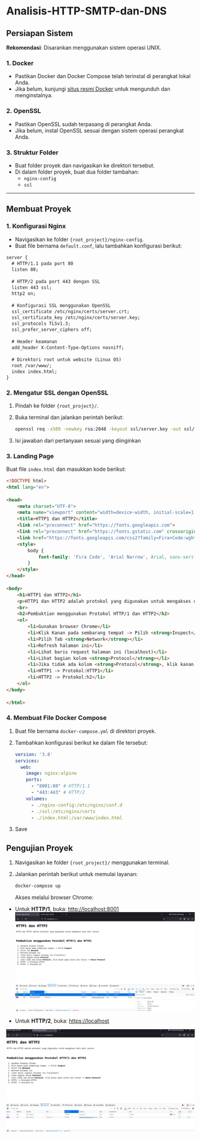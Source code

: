 # Analisis-HTTP-SMTP-dan-DNS


## Persiapan Sistem
**Rekomendasi**: Disarankan menggunakan sistem operasi UNIX.

### 1. Docker
- Pastikan Docker dan Docker Compose telah terinstal di perangkat lokal Anda.
- Jika belum, kunjungi [situs resmi Docker](https://www.docker.com) untuk mengunduh dan menginstalnya.

### 2. OpenSSL
- Pastikan OpenSSL sudah terpasang di perangkat Anda.
- Jika belum, instal OpenSSL sesuai dengan sistem operasi perangkat Anda.

### 3. Struktur Folder
- Buat folder proyek dan navigasikan ke direktori tersebut.
- Di dalam folder proyek, buat dua folder tambahan:  
  - `nginx-config`  
  - `ssl`

---

## Membuat Proyek

### 1. Konfigurasi Nginx
- Navigasikan ke folder `{root_project}/nginx-config`.
- Buat file bernama `default.conf`, lalu tambahkan konfigurasi berikut:

```nginx
server {
  # HTTP/1.1 pada port 80
  listen 80;

  # HTTP/2 pada port 443 dengan SSL
  listen 443 ssl;
  http2 on;

  # Konfigurasi SSL menggunakan OpenSSL
  ssl_certificate /etc/nginx/certs/server.crt;
  ssl_certificate_key /etc/nginx/certs/server.key;
  ssl_protocols TLSv1.3;
  ssl_prefer_server_ciphers off;

  # Header keamanan
  add_header X-Content-Type-Options nosniff;

  # Direktori root untuk website (Linux OS)
  root /var/www/;
  index index.html;
} 
```
### 2. Mengatur SSL dengan OpenSSL
1. Pindah ke folder `{root_project}/`.
2. Buka terminal dan jalankan perintah berikut:

   ```bash
   openssl req -x509 -newkey rsa:2048 -keyout ssl/server.key -out ssl/server.crt -days 365 -nodes 
   ```
3. Isi jawaban dari pertanyaan sesuai yang diinginkan


### 3. Landing Page

Buat file `index.html` dan masukkan kode berikut:

```html
<!DOCTYPE html>
<html lang="en">

<head>
    <meta charset="UTF-8">
    <meta name="viewport" content="width=device-width, initial-scale=1.0">
    <title>HTTP1 dan HTTP2</title>
    <link rel="preconnect" href="https://fonts.googleapis.com">
    <link rel="preconnect" href="https://fonts.gstatic.com" crossorigin>
    <link href="https://fonts.googleapis.com/css2?family=Fira+Code:wght@300..700&family=Roboto+Slab:wght@100..900&display=swap" rel="stylesheet">
    <style>
        body {
            font-family: 'Fira Code', 'Arial Narrow', Arial, sans-serif, sans-serif;
        }
    </style>
</head>

<body>
    <h1>HTTP1 dan HTTP2</h1>
    <p>HTTP1 dan HTTP2 adalah protokol yang digunakan untuk mengakses data dari server.</p>
    <br>
    <h2>Pembuktian menggunakan Protokol HTTP/1 dan HTTP2</h2>
    <ol>
        <li>Gunakan browser Chrome</li>
        <li>Klik Kanan pada sembarang tempat -> Pilih <strong>Inspect</strong></li>
        <li>Pilih Tab <strong>Network</strong></li>
        <li>Refresh halaman ini</li>
        <li>Lihat baris request halaman ini (localhost)</li>
        <li>Lihat bagian kolom <strong>Protocol</strong></li>
        <li>Jika tidak ada kolom <strong>Protocol</strong>, klik kanan pada salah satu kolom -> <strong>Check Protocol</strong></li>
        <li>HTTP1 -> Protokol:HTTP1</li>
        <li>HTTP2 -> Protokol:h2</li>
    </ol>
</body>

</html>
```
   
  ### 4. Membuat File Docker Compose
1. Buat file bernama `docker-compose.yml` di direktori proyek.
2. Tambahkan konfigurasi berikut ke dalam file tersebut:

   ```yaml
   version: '3.8'
   services:
     web:
       image: nginx:alpine
       ports:
         - "8001:80" # HTTP/1.1
         - "443:443" # HTTP/2
       volumes:
         - ./nginx-config:/etc/nginx/conf.d
         - ./ssl:/etc/nginx/certs
         - ./index.html:/var/www/index.html
    ```
3. Save

## Pengujian Proyek
1. Navigasikan ke folder `{root_project}/` menggunakan terminal.
2. Jalankan perintah berikut untuk memulai layanan:

   ```bash
   docker-compose up
   ```

   Akses melalui browser Chrome:
- Untuk **HTTP/1**, buka: [http://localhost:8001](http://localhost:8001)
![Deskripsi Gambar](https://github.com/Harrydhe/Analisis-HTTP-SMTP-dan-DNS/blob/main/assets/http1%20protocol.jpg)


- Untuk **HTTP/2**, buka: [https://localhost](https://localhost)

![Deskripsi Gambar](https://github.com/Harrydhe/Analisis-HTTP-SMTP-dan-DNS/blob/main/assets/http2protocol.jpg)

